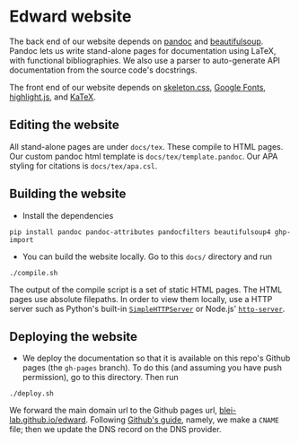 # Edward website

The back end of our website depends on [pandoc](http://pandoc.org) and [beautifulsoup](https://www.crummy.com/software/BeautifulSoup/). Pandoc lets us write stand-alone pages for documentation using LaTeX, with functional bibliographies. We also use a parser to auto-generate API documentation from the source code's docstrings.

The front end of our website depends on [skeleton.css](http://getskeleton.com/), [Google Fonts](https://www.google.com/fonts), [highlight.js](https://highlightjs.org/), and [KaTeX](https://khan.github.io/KaTeX/).

## Editing the website

All stand-alone pages are under `docs/tex`. These compile to HTML pages. Our custom pandoc html template is `docs/tex/template.pandoc`. Our APA styling for citations is `docs/tex/apa.csl`.

## Building the website

+ Install the dependencies
```{bash}
pip install pandoc pandoc-attributes pandocfilters beautifulsoup4 ghp-import
```
+ You can build the website locally. Go to this `docs/` directory and run
```{bash}
./compile.sh
```
  The output of the compile script is a set of static HTML pages. The
  HTML pages use absolute filepaths. In order to view them locally, use
  a HTTP server such as Python's built-in
  [`SimpleHTTPServer`](https://docs.python.org/2/library/simplehttpserver.html)
  or Node.js'
  [`http-server`](https://www.npmjs.com/package/http-server).

## Deploying the website

+ We deploy the documentation so that it is available on this repo's
  Github pages (the `gh-pages` branch). To do this (and assuming you
  have push permission), go to this directory. Then run
```{bash}
./deploy.sh
```
  We forward the main domain url to the Github pages url,
  [blei-lab.github.io/edward](http://blei-lab.github.io/edward).
  Following
  [Github's guide](https://help.github.com/articles/setting-up-a-custom-domain-with-github-pages),
  namely, we make a `CNAME` file; then we update the DNS record on
  the DNS provider.
